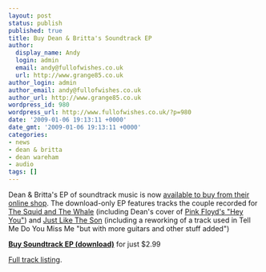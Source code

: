 ```yaml
---
layout: post
status: publish
published: true
title: Buy Dean & Britta's Soundtrack EP
author:
  display_name: Andy
  login: admin
  email: andy@fullofwishes.co.uk
  url: http://www.grange85.co.uk
author_login: admin
author_email: andy@fullofwishes.co.uk
author_url: http://www.grange85.co.uk
wordpress_id: 980
wordpress_url: http://www.fullofwishes.co.uk/?p=980
date: '2009-01-06 19:13:11 +0000'
date_gmt: '2009-01-06 19:13:11 +0000'
categories:
- news
- dean & britta
- dean wareham
- audio
tags: []
---
```

<p>Dean & Britta's EP of soundtrack music is now <a href="http://deanandbritta.11spot.com/">available to buy from their online shop</a>. The download-only EP features tracks the couple recorded for <a href="http://en.wikipedia.org/wiki/The_Squid_and_the_Whale">The Squid and The Whale</a> (including Dean's cover of <a href="http://en.wikipedia.org/wiki/Hey_You_(Pink_Floyd_song)">Pink Floyd's "Hey You"</a>)  and <a href="http://www.imdb.com/title/tt0471009/">Just Like The Son</a>  (including a reworking of a track used in Tell Me Do You Miss Me "but with more guitars and other stuff added")</p>
<p><strong><a href="http://deanandbritta.11spot.com/">Buy Soundtrack EP (download)</a></strong> for just $2.99</p>
<p><a href="/database/release/soundtrack-ep/">Full track listing</a>.</p>
